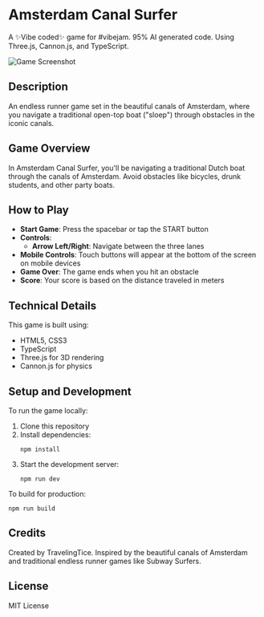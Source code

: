 # Amsterdam Canal Surfer

A ✨Vibe coded✨ game for #vibejam. 95% AI generated code. Using Three.js, Cannon.js, and TypeScript.

![Game Screenshot](https://github.com/TravelingTice/amsterdam_surf/blob/main/screenshot.png?raw=true)

## Description

An endless runner game set in the beautiful canals of Amsterdam, where you navigate a traditional open-top boat ("sloep") through obstacles in the iconic canals.

## Game Overview

In Amsterdam Canal Surfer, you'll be navigating a traditional Dutch boat through the canals of Amsterdam. Avoid obstacles like bicycles, drunk students, and other party boats.

## How to Play

- **Start Game**: Press the spacebar or tap the START button
- **Controls**:
  - **Arrow Left/Right**: Navigate between the three lanes
- **Mobile Controls**: Touch buttons will appear at the bottom of the screen on mobile devices
- **Game Over**: The game ends when you hit an obstacle
- **Score**: Your score is based on the distance traveled in meters

## Technical Details

This game is built using:

- HTML5, CSS3
- TypeScript
- Three.js for 3D rendering
- Cannon.js for physics

## Setup and Development

To run the game locally:

1. Clone this repository
2. Install dependencies:
   ```
   npm install
   ```
3. Start the development server:
   ```
   npm run dev
   ```

To build for production:

```
npm run build
```

## Credits

Created by TravelingTice. Inspired by the beautiful canals of Amsterdam and traditional endless runner games like Subway Surfers.

## License

MIT License
